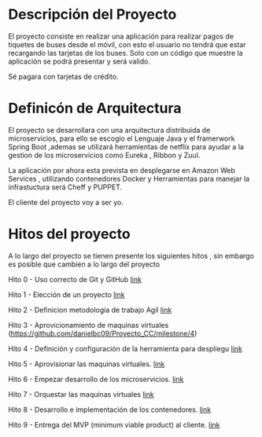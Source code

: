 # Descripción del Proyecto

El proyecto consiste en realizar una aplicación para realizar pagos de tiquetes de buses desde el móvil, con esto el usuario no tendrá que estar recargando las tarjetas de los buses. Solo con un código que muestre la aplicación se podrá presentar y será valido. 

Sé pagara con tarjetas de crédito.

# Definicón de Arquitectura

El proyecto se desarrollara con una arquitectura distribuida de microservicios, para ello se escogio el Lenguaje Java y el framerwork Spring Boot ,ademas se utilizará herramientas de netflix para ayudar a la gestion de los microservicios como Eureka , Ribbon y Zuul.

La aplicación por ahora esta prevista en desplegarse en Amazon Web Services , utilizando contenedores Docker y Herramientas para manejar la infrastuctura será
Cheff y PUPPET.

El cliente del proyecto voy a ser yo. 

# Hitos del proyecto 

A lo largo del proyecto se tienen presente los siguientes hitos , sin embargo es posible que cambien a lo largo del proyecto


Hito 0 - Uso correcto de Git y GitHub [link](https://github.com/danielbc09/Proyecto_CC/milestone/1)

Hito 1 - Elección de un proyecto [link](https://github.com/danielbc09/Proyecto_CC/milestone/2)

Hito 2 - Definicion metodologia de trabajo Agil [link](https://github.com/danielbc09/Proyecto_CC/milestone/3)

Hito 3 - Aprovicionamiento de maquinas virtuales (https://github.com/danielbc09/Proyecto_CC/milestone/4)

Hito 4 - Definición y configuración de la herramienta para despliegu [link](https://github.com/danielbc09/Proyecto_CC/milestone/5)

Hito 5 - Aprovisionar las maquinas virtuales. [link](https://github.com/danielbc09/Proyecto_CC/milestone/6)

Hito 6 - Empezar desarrollo de los microservicios. [link](https://github.com/danielbc09/Proyecto_CC/milestone/7)

Hito 7 - Orquestar las maquinas virtuales [link](https://github.com/danielbc09/Proyecto_CC/milestone/8)

Hito 8 - Desarrollo e implementación de los contenedores. [link](https://github.com/danielbc09/Proyecto_CC/milestone/9)

Hito 9 - Entrega del MVP (minimum viable product) al cliente. [link](https://github.com/danielbc09/Proyecto_CC/milestone/10)